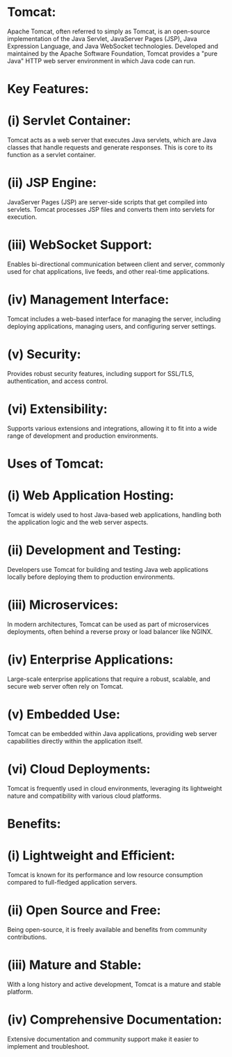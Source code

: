 # Tomcat:
Apache Tomcat, often referred to simply as Tomcat, is an open-source implementation of the Java Servlet, JavaServer Pages (JSP), Java Expression Language, and Java WebSocket technologies. Developed and maintained by the Apache Software Foundation, Tomcat provides a "pure Java" HTTP web server environment in which Java code can run.

# Key Features:
# (i) Servlet Container:
Tomcat acts as a web server that executes Java servlets, which are Java classes that handle requests and generate responses. This is core to its function as a servlet container.
# (ii) JSP Engine:
JavaServer Pages (JSP) are server-side scripts that get compiled into servlets. Tomcat processes JSP files and converts them into servlets for execution.
# (iii) WebSocket Support:
Enables bi-directional communication between client and server, commonly used for chat applications, live feeds, and other real-time applications.
# (iv) Management Interface:
Tomcat includes a web-based interface for managing the server, including deploying applications, managing users, and configuring server settings.
# (v) Security:
Provides robust security features, including support for SSL/TLS, authentication, and access control.
# (vi) Extensibility:
Supports various extensions and integrations, allowing it to fit into a wide range of development and production environments.

# Uses of Tomcat:
# (i) Web Application Hosting:
Tomcat is widely used to host Java-based web applications, handling both the application logic and the web server aspects.
# (ii) Development and Testing:
Developers use Tomcat for building and testing Java web applications locally before deploying them to production environments.
# (iii) Microservices:
In modern architectures, Tomcat can be used as part of microservices deployments, often behind a reverse proxy or load balancer like NGINX.
# (iv) Enterprise Applications:
Large-scale enterprise applications that require a robust, scalable, and secure web server often rely on Tomcat.
# (v) Embedded Use:
Tomcat can be embedded within Java applications, providing web server capabilities directly within the application itself.
# (vi) Cloud Deployments:
Tomcat is frequently used in cloud environments, leveraging its lightweight nature and compatibility with various cloud platforms.

# Benefits:
# (i) Lightweight and Efficient:
Tomcat is known for its performance and low resource consumption compared to full-fledged application servers.
# (ii) Open Source and Free:
Being open-source, it is freely available and benefits from community contributions.
# (iii) Mature and Stable: 
With a long history and active development, Tomcat is a mature and stable platform.
# (iv) Comprehensive Documentation: 
Extensive documentation and community support make it easier to implement and troubleshoot.
